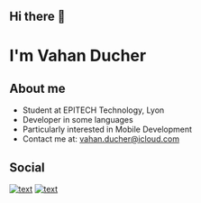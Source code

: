 ## Hi there 👋
# I'm Vahan Ducher

## About me
- Student at EPITECH Technology, Lyon
- Developer in some languages
- Particularly interested in Mobile Development
- Contact me at: vahan.ducher@icloud.com

## Social
[![text](https://img.shields.io/badge/LinkedIn-0077B5?style=for-the-badge&logo=linkedin&logoColor=white)](https://www.linkedin.com/in/vahan-ducher-413501214/?originalSubdomain=fr)
[![text](https://img.shields.io/badge/X-0077B5?style=for-the-badge&logo=Twitter&logoColor=white)](https://x.com/VahanDucher/)


<!--
**vahand/vahand** is a ✨ _special_ ✨ repository because its `README.md` (this file) appears on your GitHub profile.

Here are some ideas to get you started:

- 🔭 I’m currently working on ...
- 🌱 I’m currently learning ...
- 👯 I’m looking to collaborate on ...
- 🤔 I’m looking for help with ...
- 💬 Ask me about ...
- 📫 How to reach me: ...
- 😄 Pronouns: ...
- ⚡ Fun fact: ...
-->
